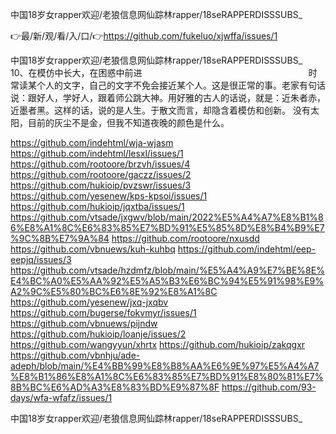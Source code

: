 中国18岁女rapper欢迎/老狼信息网仙踪林rapper/18seRAPPERDISSSUBS_

👉最/新/观/看/入/口/👉https://github.com/fukeluo/xjwffa/issues/1

中国18岁女rapper欢迎/老狼信息网仙踪林rapper/18seRAPPERDISSSUBS_　　10、在模仿中长大，在困惑中前进　　　　　　　　　　　　　　　　　　　时常读某个人的文字，自己的文字不免会接近某个人。这是很正常的事。老家有句话说：跟好人，学好人，跟着师公跳大神。用好雅的古人的话说，就是：近朱者赤，近墨者黑。这样的话，说的是人生。于散文而言，却隐含着模仿和创新。
没有太阳，目前的灰尘不是金，但我不知道夜晚的颜色是什么。


https://github.com/indehtml/wja-wjasm
https://github.com/indehtml/lesxl/issues/1
https://github.com/rootoore/brzvh/issues/4
https://github.com/rootoore/gaczz/issues/2
https://github.com/hukioip/pvzswr/issues/3
https://github.com/yesenew/kps-kpsoi/issues/1
https://github.com/hukioip/jqxtba/issues/1
https://github.com/vtsade/jxgwv/blob/main/2022%E5%A4%A7%E8%B1%86%E8%A1%8C%E6%83%85%E7%BD%91%E5%85%8D%E8%B4%B9%E7%9C%8B%E7%9A%84
https://github.com/rootoore/nxusdd
https://github.com/vbnuews/kuh-kuhbq
https://github.com/indehtml/eep-eepjq/issues/3
https://github.com/vtsade/hzdmfz/blob/main/%E5%A4%A9%E7%BE%8E%E4%BC%A0%E5%AA%92%E5%A5%B3%E6%BC%94%E5%91%98%E9%A2%9C%E5%80%BC%E6%8E%92%E8%A1%8C
https://github.com/yesenew/jxq-jxqbv
https://github.com/bugerse/fokvmyr/issues/1
https://github.com/vbnuews/pijndw
https://github.com/hukioip/loanje/issues/2
https://github.com/wangyyun/xhrtx
https://github.com/hukioip/zakqgxr
https://github.com/vbnhju/ade-adeph/blob/main/%E4%BB%99%E8%B8%AA%E6%9E%97%E5%A4%A7%E8%B1%86%E8%A1%8C%E6%83%85%E7%BD%91%E8%80%81%E7%8B%BC%E6%AD%A3%E8%83%BD%E9%87%8F
https://github.com/93-days/wfa-wfafz/issues/1

中国18岁女rapper欢迎/老狼信息网仙踪林rapper/18seRAPPERDISSSUBS_
